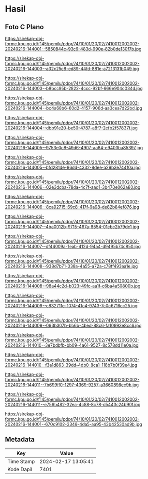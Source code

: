 # Hasil

## Foto C Plano

https://sirekap-obj-formc.kpu.go.id/f145/pemilu/pdpr/74/10/01/20/02/7410012002002-20240216-144001--5850844c-93c6-483d-990e-82b0de130f7b.jpg

https://sirekap-obj-formc.kpu.go.id/f145/pemilu/pdpr/74/10/01/20/02/7410012002002-20240216-144003--a32c25c8-ed89-44fd-881e-a7213131b049.jpg

https://sirekap-obj-formc.kpu.go.id/f145/pemilu/pdpr/74/10/01/20/02/7410012002002-20240216-144003--b8bcc95b-2822-4ccc-92bf-666e904c034d.jpg

https://sirekap-obj-formc.kpu.go.id/f145/pemilu/pdpr/74/10/01/20/02/7410012002002-20240216-144004--bc4a68b6-60d2-4157-906d-aa3cea7d22bd.jpg

https://sirekap-obj-formc.kpu.go.id/f145/pemilu/pdpr/74/10/01/20/02/7410012002002-20240216-144004--dbb91e20-be50-4787-a8f7-2cfb2f57837f.jpg

https://sirekap-obj-formc.kpu.go.id/f145/pemilu/pdpr/74/10/01/20/02/7410012002002-20240216-144005--9753e0c8-49d6-4907-aa84-e9403ba85397.jpg

https://sirekap-obj-formc.kpu.go.id/f145/pemilu/pdpr/74/10/01/20/02/7410012002002-20240216-144005--bfd2814e-86dd-4332-8dee-a29b3e744f0a.jpg

https://sirekap-obj-formc.kpu.go.id/f145/pemilu/pdpr/74/10/01/20/02/7410012002002-20240216-144006--02e3dcba-78da-4c7f-aad1-3b470e062a80.jpg

https://sirekap-obj-formc.kpu.go.id/f145/pemilu/pdpr/74/10/01/20/02/7410012002002-20240216-144006--8ca92715-69c8-417f-9a98-de82b84ef876.jpg

https://sirekap-obj-formc.kpu.go.id/f145/pemilu/pdpr/74/10/01/20/02/7410012002002-20240216-144007--4ba0012b-9715-467a-8554-01cbc2b79dc1.jpg

https://sirekap-obj-formc.kpu.go.id/f145/pemilu/pdpr/74/10/01/20/02/7410012002002-20240216-144007--df44009a-1eab-412d-94a4-d9495b74c850.jpg

https://sirekap-obj-formc.kpu.go.id/f145/pemilu/pdpr/74/10/01/20/02/7410012002002-20240216-144008--938d7b71-338a-4a55-a72a-c78ff493aa1e.jpg

https://sirekap-obj-formc.kpu.go.id/f145/pemilu/pdpr/74/10/01/20/02/7410012002002-20240216-144008--98a44c2d-b023-49fc-aa1f-c6ba4a50800b.jpg

https://sirekap-obj-formc.kpu.go.id/f145/pemilu/pdpr/74/10/01/20/02/7410012002002-20240216-144009--c832711e-1074-41c4-9743-7c0c6716cc25.jpg

https://sirekap-obj-formc.kpu.go.id/f145/pemilu/pdpr/74/10/01/20/02/7410012002002-20240216-144009--093b307b-bb6b-4bed-88c6-fa10993e8cc6.jpg

https://sirekap-obj-formc.kpu.go.id/f145/pemilu/pdpr/74/10/01/20/02/7410012002002-20240216-144010--3e7bdbfb-bb09-4a61-9527-8c578dd11e0a.jpg

https://sirekap-obj-formc.kpu.go.id/f145/pemilu/pdpr/74/10/01/20/02/7410012002002-20240216-144010--f3a1d863-39dd-4db0-8ca1-118b7b0f39e4.jpg

https://sirekap-obj-formc.kpu.go.id/f145/pemilu/pdpr/74/10/01/20/02/7410012002002-20240216-144011--7b699ff0-1297-4369-9257-a3660898ec9b.jpg

https://sirekap-obj-formc.kpu.go.id/f145/pemilu/pdpr/74/10/01/20/02/7410012002002-20240216-144011--e756b482-32ea-4c88-8c78-d5443c24b90f.jpg

https://sirekap-obj-formc.kpu.go.id/f145/pemilu/pdpr/74/10/01/20/02/7410012002002-20240216-144001--670c9102-3346-4da5-aa95-43b42530ad9b.jpg


## Metadata

| Key        | Value               |
| ---------- | ------------------- |
| Time Stamp | 2024-02-17 13:05:41 |
| Kode Dapil | 7401                |



